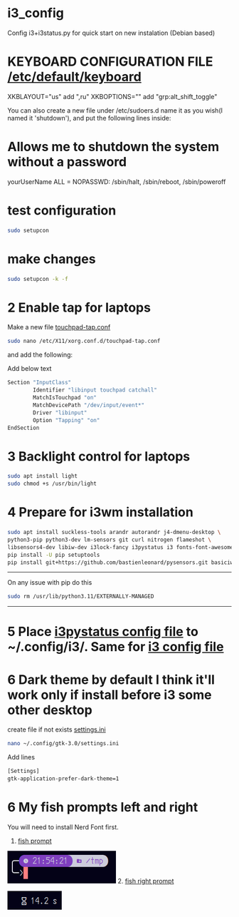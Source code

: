 # i3_config
Config i3+i3status.py for quick start on new instalation (Debian based)


# KEYBOARD CONFIGURATION FILE [/etc/default/keyboard](https://github.com/Alex2182/i3_config/blob/main/keyboard)

XKBLAYOUT="us" add ",ru"
XKBOPTIONS="" add "grp:alt_shift_toggle"

You can also create a new file under /etc/sudoers.d name it as you wish(I named it 'shutdown'), and put the following lines inside:

# Allows me to shutdown the system without a password
yourUserName ALL = NOPASSWD: /sbin/halt, /sbin/reboot, /sbin/poweroff


# test configuration
```bash
sudo setupcon
```
# make changes
```bash
sudo setupcon -k -f
```
# 2 Enable tap for laptops
Make a new file [touchpad-tap.conf](https://github.com/Alex2182/i3_config/blob/main/touchpad_tap.conf)
```bash
sudo nano /etc/X11/xorg.conf.d/touchpad-tap.conf
```
and add the following:

Add below text
```bash
Section "InputClass"
        Identifier "libinput touchpad catchall"
        MatchIsTouchpad "on"
        MatchDevicePath "/dev/input/event*"
        Driver "libinput"
        Option "Tapping" "on"
EndSection
```
# 3 Backlight control for laptops
```bash
sudo apt install light
sudo chmod +s /usr/bin/light
```
# 4 Prepare for i3wm installation
```bash
sudo apt install suckless-tools arandr autorandr j4-dmenu-desktop \
python3-pip python3-dev lm-sensors git curl nitrogen flameshot \
libsensors4-dev libiw-dev i3lock-fancy i3pystatus i3 fonts-font-awesome
pip install -U pip setuptools
pip install git+https://github.com/bastienleonard/pysensors.git basiciw xkbgroup psutil
```
---
On any issue with pip 
do this
```bash
sudo rm /usr/lib/python3.11/EXTERNALLY-MANAGED
```
---
# 5 Place [i3pystatus config file](https://github.com/Alex2182/i3_config/blob/main/i3status.py) to ~/.config/i3/. Same for [i3 config file](https://github.com/Alex2182/i3_config/blob/main/config)


# 6 Dark theme by default I think it'll work only if install before i3 some other desktop
create file if not exists [settings.ini](https://github.com/Alex2182/i3_config/blob/main/settings.ini)
```bash
nano ~/.config/gtk-3.0/settings.ini
```
Add lines
```bash
[Settings]
gtk-application-prefer-dark-theme=1
```
# 6 My fish prompts left and right
You will need to install Nerd Font first.
1. [fish prompt](https://github.com/Alex2182/i3_config/edit/main/fish_prompt.fish)

![main prompt](./fish_prompt.png)
2. [fish right prompt](https://github.com/Alex2182/i3_config/edit/main/fish_right_prompt.fish)

![right prompt](./fish_right_prompt.png)
